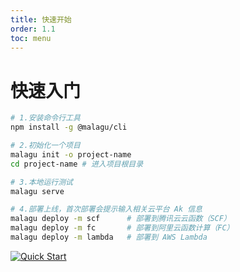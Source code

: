 ```yaml
---
title: 快速开始
order: 1.1
toc: menu
---
```



# 快速入门

```bash
# 1.安装命令行工具
npm install -g @malagu/cli

# 2.初始化一个项目
malagu init -o project-name
cd project-name # 进入项目根目录

# 3.本地运行测试
malagu serve

# 4.部署上线，首次部署会提示输入相关云平台 Ak 信息
malagu deploy -m scf      # 部署到腾讯云云函数（SCF）
malagu deploy -m fc       # 部署到阿里云函数计算（FC）
malagu deploy -m lambda   # 部署到 AWS Lambda
```

[![Quick Start](https://asciinema.org/a/474104.svg)](https://asciinema.org/a/474104?speed=2.5&autoplay=1)
